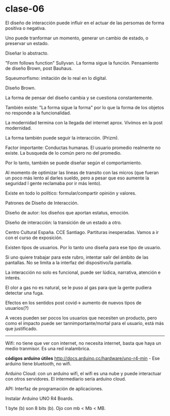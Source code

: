# clase-06

El diseño de interacción puede influir en el actuar de las persomas de forma positiva o negativa.

Uno puede tranformar un momento, generar un cambio de estado, o preservar un estado.

Diseñar lo abstracto.

"Form follows function" Sullyvan. La forma sigue la función. Pensamiento de diseño Brown, post Bauhaus.

Squeumorfismo: imitación de lo real en lo digital.

Diseño Brown. 

La forma de pensar del diseño cambia y se cuestiona constantemente.

También existe: "La forma sigue la forma" por lo que la forma de los objetos no responde a la funcionalidad.

La modernidad termina con la llegada del internet aprox. Vivímos en la post modernidad.

La forma también puede seguir la interacción. (Prizm).

Factor importante: Conductas humanas. El usuario promedio realmente no existe. La busqueda de lo común pero no del promedio. 

Por lo tanto, también se puede diseñar según el comportamiento.

Al momento de optimizar las líneas de transito con las micros (que fueran un poco más lento al darles sueldo, pero a pesar que eso aumente la seguridad l gente reclamaba por ir más lento).

Existe en todo lo político: formular/compartir opinión y valores.

Patrones de Diseño de Interacción. 

Diseño de autor: los diseños que aportan estatus, emoción. 

Diseño de interacción: la transición de un estado a otro. 

Centro Cultural España. CCE Santiago. Partituras inesperadas. Vamos a ir con el curso de exposición.

Existen tipos de usuarios. Por lo tanto uno diseña para ese tipo de usuario.

Si uno quiere trabajar para este rubro, intentar salir del ámbito de las pantallas. No se limita a la interfaz del dispositivo/la pantalla.

La interacción no solo es funcional, puede ser lúdica, narrativa, atención e interés.

El olor a gas no es natural, se le puso al gas para que la gente pudiera detectar una fuga.

Efectos en los sentidos post covid-> aumento de nuevos tipos de usuarios(?)

A veces pueden ser pocos los usuarios que necesiten un producto, pero como el impacto puede ser tannimportante/mortal para el usuario, está más que justificado.

---

Wifi: no tiene que ver con internet, no necesita internet, basta que haya un medio tranmisor. Es una red inalambrica. 

**códigos arduino útiles** http://docs.arduino.cc/hardware/uno-r4-min 
    - Ese arduino tiene bluetooth, no wifi.

Arduino Cloud: con un arduino wifi, el wifi es una nube y puede interactuar con otros servidores. El intermediario sería arduino cloud. 

API: Interfaz de programación de aplicaciones.

Instalar Arduino UNO R4 Boards. 

1 byte (b) son 8 bits (b). Ojo con mb < Mb < MB.


